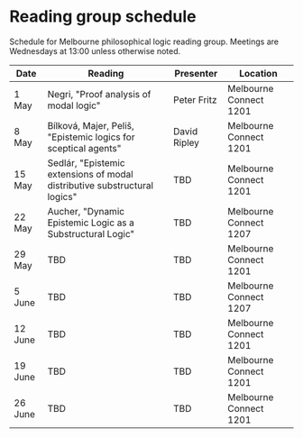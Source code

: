 # Reading group schedule
Schedule for Melbourne philosophical logic reading group. Meetings are Wednesdays at 13:00 unless otherwise noted.

|Date|Reading|Presenter|Location|
|---|---|---|---|
|1 May|Negri, "Proof analysis of modal logic"|Peter Fritz|Melbourne Connect 1201|
|8 May|Bílková, Majer, Peliš, "Epistemic logics for sceptical agents"|David Ripley|Melbourne Connect 1201|
|15 May|Sedlár, "Epistemic extensions of modal distributive substructural logics"|TBD|Melbourne Connect 1201|
|22 May|Aucher, "Dynamic Epistemic Logic as a Substructural Logic"|TBD|Melbourne Connect 1207|
|29 May|TBD|TBD|Melbourne Connect 1201|
|5 June|TBD|TBD|Melbourne Connect 1207|
|12 June|TBD|TBD|Melbourne Connect 1201|
|19 June|TBD|TBD|Melbourne Connect 1201|
|26 June|TBD|TBD|Melbourne Connect 1201|
